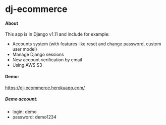 # dj-ecommerce
#### About
This app is in Django v1.11 and include for example:
- Accounts system (with features like reset and change password, custom user model)
- Manage Django sessions
- New account verification by email
- Using AWS S3

#### Demo:
https://dj-ecommerce.herokuapp.com/

##### Demo account: 
- login: demo
- password: demo1234
